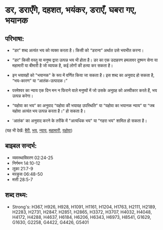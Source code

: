 # डर, डराएँगे, दहशत, भयंकर, डराएँ, घबरा गए, भयानक #

## परिभाषा: ##

* “डर” शब्द अत्यंत भय को व्यक्त करता है। किसी को “डराना” अर्थात उसे भयभीत करना।

* “डर” किसी वस्तु या मनुष्य द्वारा उत्पन्न भय भी होता है। डर का एक उदाहरण हमलावर दुश्मन सेना या महामारी या बीमारी है जो व्यापक है, कई लोगों की हत्या कर सकता है।
* इन भयावहों को "भयानक" के रूप में वर्णित किया जा सकता है। इस शब्द का अनुवाद हो सकता है, “भय-कारण” या “आतंक-उत्पादक।”
* परमेश्वर का न्याय एक दिन मन न फिराने वाले मनुष्यों में जो उसके अनुग्रह को अस्वीकार करते हैं, भय उत्पन्न करेगा।
* “यहोवा का भय” का अनुवाद “यहोवा की भयावह उपस्थिति” या “यहोवा का भयानक न्याय” या “जब यहोवा अत्यंत भय उत्पन्न करता है।” हो सकता है।
* 'आतंक' का अनुवाद करने के तरीके में "अत्यधिक भय" या "गहरा भय" शामिल हो सकता है।

(यह भी देखें: [बैरी](../adversary.md), [भय](../fear.md), [न्याय](../judge.md), [महामारी](../plague.md), [यहोवा](../yahweh.md))

## बाइबल सन्दर्भ: ##

* व्यवस्थाविवरण 02:24-25
* निर्गमन 14:10-12
* लूका 21:7-9
* मरकुस 06:48-50
* मत्ती 28:5-7

## शब्द तथ्य: ##

* Strong's: H367, H926, H928, H1091, H1161, H1204, H1763, H2111, H2189, H2283, H2731, H2847, H2851, H2865, H3372, H3707, H4032, H4048, H4172, H4288, H4637, H6184, H6206, H6343, H6973, H8541, G1629, G1630, G2258, G4422, G4426, G5401
